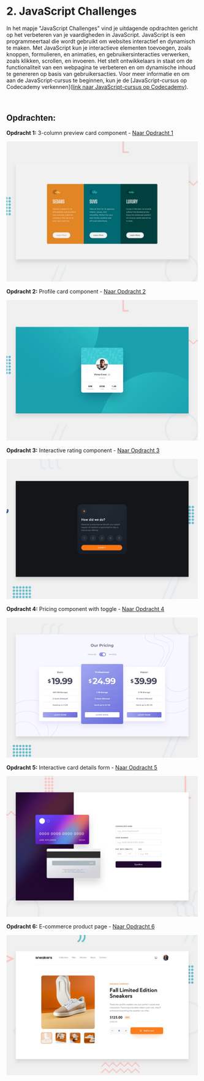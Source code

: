 # 2. JavaScript Challenges

In het mapje "JavaScript Challenges" vind je uitdagende opdrachten gericht op het verbeteren van je vaardigheden in JavaScript. JavaScript is een programmeertaal die wordt gebruikt om websites interactief en dynamisch te maken. Met JavaScript kun je interactieve elementen toevoegen, zoals knoppen, formulieren, en animaties, en gebruikersinteracties verwerken, zoals klikken, scrollen, en invoeren. Het stelt ontwikkelaars in staat om de functionaliteit van een webpagina te verbeteren en om dynamische inhoud te genereren op basis van gebruikersacties. Voor meer informatie en om aan de JavaScript-cursus te beginnen, kun je de [JavaScript-cursus op Codecademy verkennen]([link naar JavaScript-cursus op Codecademy](https://www.codecademy.com/learn/introduction-to-javascript)).

<br>

## Opdrachten:

**Opdracht 1:** 3-column preview card component - [Naar Opdracht 1](./#Opdracht-1)

<img src="Images/opdracht-1.jpg" alt="3-column preview card component" style="width: 500px;"/>

**Opdracht 2:** Profile card component - [Naar Opdracht 2](./#Opdracht-2)

<img src="Images/opdracht-2.jpg" alt="Profile card component" style="width: 500px;"/>

**Opdracht 3:** Interactive rating component - [Naar Opdracht 3](./#Opdracht-3)

<img src="Images/opdracht-3.jpg" alt="Interactive rating component" style="width: 500px;"/>

**Opdracht 4:** Pricing component with toggle - [Naar Opdracht 4](./#Opdracht-4)

<img src="Images/opdracht-4.jpg" alt="Pricing component with toggle" style="width: 500px;"/>

**Opdracht 5:** Interactive card details form - [Naar Opdracht 5](./#Opdracht-5)

<img src="Images/opdracht-5.jpg" alt="Interactive card details form" style="width: 500px;"/>

**Opdracht 6:** E-commerce product page - [Naar Opdracht 6](./#Opdracht-6)

<img src="Images/opdracht-6.jpg" alt="E-commerce product page" style="width: 500px;"/>